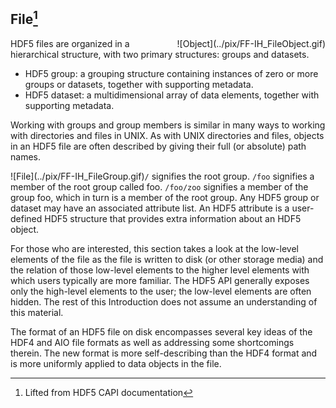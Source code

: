 ## File[^1]
<div id="object" style="float: right">
	![Object](../pix/FF-IH_FileObject.gif)
</div>



HDF5 files are organized in a hierarchical structure, with two primary structures: groups and datasets.

* HDF5 group: a grouping structure containing instances of zero or more groups or datasets, together with supporting metadata.
* HDF5 dataset: a multidimensional array of data elements, together with supporting metadata.


Working with groups and group members is similar in many ways to working with directories and files in UNIX. As with UNIX directories and files, objects in an HDF5 file are often described by giving their full (or absolute) path names.
<div id="group" style="float: left">
	![File](../pix/FF-IH_FileGroup.gif)
</div>

`/` signifies the root group. `/foo` signifies a member of the root group called foo. `/foo/zoo` signifies a member of the group foo, which in turn is a member of the root group. Any HDF5 group or dataset may have an associated attribute list. An HDF5 attribute is a user-defined HDF5 structure that provides extra information about an HDF5 object.

For those who are interested, this section takes a look at the low-level elements of the file as the file is written to disk (or other storage media) and the relation of those low-level elements to the higher level elements with which users typically are more familiar. The HDF5 API generally exposes only the high-level elements to the user; the low-level elements are often hidden. The rest of this Introduction does not assume an understanding of this material.

The format of an HDF5 file on disk encompasses several key ideas of the HDF4 and AIO file formats as well as addressing some shortcomings therein. The new format is more self-describing than the HDF4 format and is more uniformly applied to data objects in the file.

 
[^1]: Lifted from HDF5 CAPI documentation

